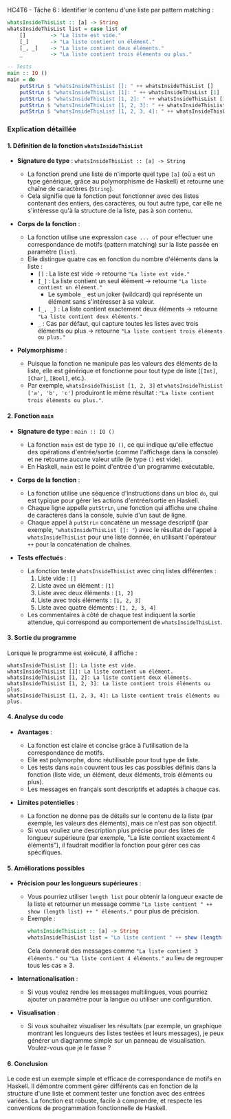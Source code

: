 HC4T6 - Tâche 6 : Identifier le contenu d'une liste par pattern matching :

```haskell
whatsInsideThisList :: [a] -> String
whatsInsideThisList list = case list of
    []        -> "La liste est vide."
    [_]       -> "La liste contient un élément."
    [_, _]    -> "La liste contient deux éléments."
    _         -> "La liste contient trois éléments ou plus."

-- Tests
main :: IO ()
main = do
    putStrLn $ "whatsInsideThisList []: " ++ whatsInsideThisList []                    -- Affiche "whatsInsideThisList []: La liste est vide."
    putStrLn $ "whatsInsideThisList [1]: " ++ whatsInsideThisList [1]               -- Affiche "whatsInsideThisList [1]: La liste contient un élément."
    putStrLn $ "whatsInsideThisList [1, 2]: " ++ whatsInsideThisList [1, 2]         -- Affiche "whatsInsideThisList [1, 2]: La liste contient deux éléments."
    putStrLn $ "whatsInsideThisList [1, 2, 3]: " ++ whatsInsideThisList [1, 2, 3]   -- Affiche "whatsInsideThisList [1, 2, 3]: La liste contient trois éléments ou plus."
    putStrLn $ "whatsInsideThisList [1, 2, 3, 4]: " ++ whatsInsideThisList [1, 2, 3, 4] -- Affiche "whatsInsideThisList [1, 2, 3, 4]: La liste contient trois éléments ou plus."
```

### Explication détaillée

#### 1. **Définition de la fonction `whatsInsideThisList`**
- **Signature de type** : `whatsInsideThisList :: [a] -> String`
  - La fonction prend une liste de n'importe quel type `[a]` (où `a` est un type générique, grâce au polymorphisme de Haskell) et retourne une chaîne de caractères (`String`).
  - Cela signifie que la fonction peut fonctionner avec des listes contenant des entiers, des caractères, ou tout autre type, car elle ne s'intéresse qu'à la structure de la liste, pas à son contenu.

- **Corps de la fonction** :
  - La fonction utilise une expression `case ... of` pour effectuer une correspondance de motifs (pattern matching) sur la liste passée en paramètre (`list`).
  - Elle distingue quatre cas en fonction du nombre d'éléments dans la liste :
    - `[]` : La liste est vide → retourne `"La liste est vide."`
    - `[_]` : La liste contient un seul élément → retourne `"La liste contient un élément."`
      - Le symbole `_` est un joker (wildcard) qui représente un élément sans s'intéresser à sa valeur.
    - `[_, _]` : La liste contient exactement deux éléments → retourne `"La liste contient deux éléments."`
    - `_` : Cas par défaut, qui capture toutes les listes avec trois éléments ou plus → retourne `"La liste contient trois éléments ou plus."`

- **Polymorphisme** :
  - Puisque la fonction ne manipule pas les valeurs des éléments de la liste, elle est générique et fonctionne pour tout type de liste (`[Int]`, `[Char]`, `[Bool]`, etc.).
  - Par exemple, `whatsInsideThisList [1, 2, 3]` et `whatsInsideThisList ['a', 'b', 'c']` produiront le même résultat : `"La liste contient trois éléments ou plus."`.

#### 2. **Fonction `main`**
- **Signature de type** : `main :: IO ()`
  - La fonction `main` est de type `IO ()`, ce qui indique qu'elle effectue des opérations d'entrée/sortie (comme l'affichage dans la console) et ne retourne aucune valeur utile (le type `()` est vide).
  - En Haskell, `main` est le point d'entrée d'un programme exécutable.

- **Corps de la fonction** :
  - La fonction utilise une séquence d'instructions dans un bloc `do`, qui est typique pour gérer les actions d'entrée/sortie en Haskell.
  - Chaque ligne appelle `putStrLn`, une fonction qui affiche une chaîne de caractères dans la console, suivie d'un saut de ligne.
  - Chaque appel à `putStrLn` concatène un message descriptif (par exemple, `"whatsInsideThisList []: "`) avec le résultat de l'appel à `whatsInsideThisList` pour une liste donnée, en utilisant l'opérateur `++` pour la concaténation de chaînes.

- **Tests effectués** :
  - La fonction teste `whatsInsideThisList` avec cinq listes différentes :
    1. Liste vide : `[]`
    2. Liste avec un élément : `[1]`
    3. Liste avec deux éléments : `[1, 2]`
    4. Liste avec trois éléments : `[1, 2, 3]`
    5. Liste avec quatre éléments : `[1, 2, 3, 4]`
  - Les commentaires à côté de chaque test indiquent la sortie attendue, qui correspond au comportement de `whatsInsideThisList`.

#### 3. **Sortie du programme**
Lorsque le programme est exécuté, il affiche :
```
whatsInsideThisList []: La liste est vide.
whatsInsideThisList [1]: La liste contient un élément.
whatsInsideThisList [1, 2]: La liste contient deux éléments.
whatsInsideThisList [1, 2, 3]: La liste contient trois éléments ou plus.
whatsInsideThisList [1, 2, 3, 4]: La liste contient trois éléments ou plus.
```

#### 4. **Analyse du code**
- **Avantages** :
  - La fonction est claire et concise grâce à l'utilisation de la correspondance de motifs.
  - Elle est polymorphe, donc réutilisable pour tout type de liste.
  - Les tests dans `main` couvrent tous les cas possibles définis dans la fonction (liste vide, un élément, deux éléments, trois éléments ou plus).
  - Les messages en français sont descriptifs et adaptés à chaque cas.

- **Limites potentielles** :
  - La fonction ne donne pas de détails sur le contenu de la liste (par exemple, les valeurs des éléments), mais ce n'est pas son objectif.
  - Si vous vouliez une description plus précise pour des listes de longueur supérieure (par exemple, "La liste contient exactement 4 éléments"), il faudrait modifier la fonction pour gérer ces cas spécifiques.

#### 5. **Améliorations possibles**
- **Précision pour les longueurs supérieures** :
  - Vous pourriez utiliser `length list` pour obtenir la longueur exacte de la liste et retourner un message comme `"La liste contient " ++ show (length list) ++ " éléments."` pour plus de précision.
  - Exemple :
    ```haskell
    whatsInsideThisList :: [a] -> String
    whatsInsideThisList list = "La liste contient " ++ show (length list) ++ " éléments."
    ```
    Cela donnerait des messages comme `"La liste contient 3 éléments."` ou `"La liste contient 4 éléments."` au lieu de regrouper tous les cas ≥ 3.

- **Internationalisation** :
  - Si vous voulez rendre les messages multilingues, vous pourriez ajouter un paramètre pour la langue ou utiliser une configuration.

- **Visualisation** :
  - Si vous souhaitez visualiser les résultats (par exemple, un graphique montrant les longueurs des listes testées et leurs messages), je peux générer un diagramme simple sur un panneau de visualisation. Voulez-vous que je le fasse ?

#### 6. **Conclusion**
Le code est un exemple simple et efficace de correspondance de motifs en Haskell. Il démontre comment gérer différents cas en fonction de la structure d'une liste et comment tester une fonction avec des entrées variées. La fonction est robuste, facile à comprendre, et respecte les conventions de programmation fonctionnelle de Haskell.
